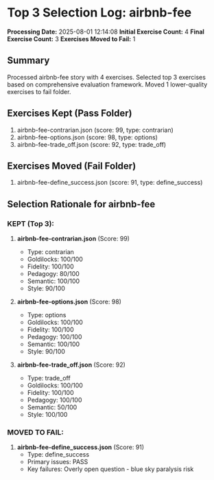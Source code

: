 # Top 3 Selection Log: airbnb-fee

**Processing Date:** 2025-08-01 12:14:08
**Initial Exercise Count:** 4
**Final Exercise Count:** 3
**Exercises Moved to Fail:** 1

## Summary

Processed airbnb-fee story with 4 exercises.
Selected top 3 exercises based on comprehensive evaluation framework.
Moved 1 lower-quality exercises to fail folder.

## Exercises Kept (Pass Folder)

1. airbnb-fee-contrarian.json (score: 99, type: contrarian)
2. airbnb-fee-options.json (score: 98, type: options)
3. airbnb-fee-trade_off.json (score: 92, type: trade_off)

## Exercises Moved (Fail Folder)

1. airbnb-fee-define_success.json (score: 91, type: define_success)

## Selection Rationale for airbnb-fee

### KEPT (Top 3):
1. **airbnb-fee-contrarian.json** (Score: 99)
   - Type: contrarian
   - Goldilocks: 100/100
   - Fidelity: 100/100
   - Pedagogy: 80/100
   - Semantic: 100/100
   - Style: 90/100

2. **airbnb-fee-options.json** (Score: 98)
   - Type: options
   - Goldilocks: 100/100
   - Fidelity: 100/100
   - Pedagogy: 100/100
   - Semantic: 100/100
   - Style: 90/100

3. **airbnb-fee-trade_off.json** (Score: 92)
   - Type: trade_off
   - Goldilocks: 100/100
   - Fidelity: 100/100
   - Pedagogy: 100/100
   - Semantic: 50/100
   - Style: 100/100

### MOVED TO FAIL:
1. **airbnb-fee-define_success.json** (Score: 91)
   - Type: define_success
   - Primary issues: PASS
   - Key failures: Overly open question - blue sky paralysis risk

